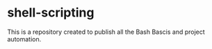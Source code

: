 # shell-scripting

This is a repository created to publish all the Bash Bascis and project automation.